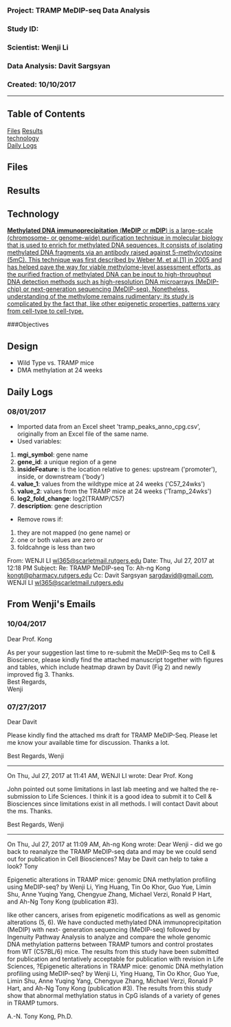 ### Project: TRAMP MeDIP-seq Data Analysis 
### Study ID: 
### Scientist: Wenji Li
### Data Analysis: Davit Sargsyan
### Created: 10/10/2017 

---

## Table of Contents
[Files](#files)
[Results](#results)   
[technology](#tech)   
[Daily Logs](#logs)   

## Files<a name="files"></a>
## Results <a name="results"></a>

## Technology<a name="tech"></a>
[**Methylated DNA immunoprecipitation** (**MeDIP** or **mDIP**) is a large-scale (chromosome- or genome-wide) purification technique in molecular biology that is used to enrich for methylated DNA sequences. It consists of isolating methylated DNA fragments via an antibody raised against 5-methylcytosine (5mC). This technique was first described by Weber M. et al.[1] in 2005 and has helped pave the way for viable methylome-level assessment efforts, as the purified fraction of methylated DNA can be input to high-throughput DNA detection methods such as high-resolution DNA microarrays (MeDIP-chip) or next-generation sequencing (MeDIP-seq). Nonetheless, understanding of the methylome remains rudimentary; its study is complicated by the fact that, like other epigenetic properties, patterns vary from cell-type to cell-type.](https://en.wikipedia.org/wiki/Methylated_DNA_immunoprecipitation)

###Objectives

## Design
* Wild Type vs. TRAMP mice    
* DMA methylation at 24 weeks    

## Daily Logs<a name="logs"></a>
### 08/01/2017
* Imported data from an Excel sheet 'tramp_peaks_anno_cpg.csv', originally from an Excel file of the same name.    
* Used variables:    
1. **mgi_symbol**: gene name   
2. **gene_id**: a unique region of a gene    
3. **insideFeature**: is the location relative to genes: upstream ('promoter'), inside, or downstream ('body')    
4. **value_1**: values from the wildtype mice at 24 weeks ('C57_24wks')    
5. **value_2**: values from the TRAMP mice at 24 weeks ('Tramp_24wks') 
6. **log2_fold_change**: log2(TRAMP/C57)    
7. **description**: gene description

* Remove rows if:   
1. they are not mapped (no gene name) or    
2. one or both values are zero or    
3. foldcahnge is less than two    

From: WENJI LI <wl365@scarletmail.rutgers.edu>
Date: Thu, Jul 27, 2017 at 12:18 PM
Subject: Re: TRAMP MeDIP-seq
To: Ah-ng Kong <kongt@pharmacy.rutgers.edu>
Cc: Davit Sargsyan <sargdavid@gmail.com>, WENJI LI <wl365@scarletmail.rutgers.edu>

## From Wenji's Emails
### 10/04/2017
Dear Prof. Kong    

As per your suggestion last time to re-submit the MeDIP-Seq ms to Cell & Bioscience, please kindly find the attached manuscript together with figures and tables, which include heatmap drawn by Davit (Fig 2) and newly improved fig 3. Thanks.   
Best Regards,   
Wenji    

### 07/27/2017
Dear Davit

Please kindly find the attached ms draft for TRAMP MeDIP-Seq. Please let me know your available time for discussion. Thanks a lot.

Best Regards,
Wenji 

---

On Thu, Jul 27, 2017 at 11:41 AM, WENJI LI wrote:
Dear Prof. Kong

John pointed out some limitations in last lab meeting and we halted the re-submission to Life Sciences. I think it is a good idea to submit it to Cell & Biosciences since limitations exist in all methods. I will contact Davit about the ms. Thanks.

Best Regards,
Wenji

---

On Thu, Jul 27, 2017 at 11:09 AM, Ah-ng Kong wrote:
Dear Wenji - did we go back to reanalyze the TRAMP MeDIP-seq data and may be we could send out for publication in Cell Biosciences? May be Davit can help to take a look? Tony

Epigenetic alterations in TRAMP mice: genomic DNA methylation profiling using MeDIP-seq? by Wenji Li, Ying Huang, Tin Oo Khor, Guo Yue, Limin Shu, Anne Yuqing Yang, Chengyue Zhang, Michael Verzi, Ronald P Hart, and Ah-Ng Tony Kong (publication #3).

like other cancers, arises from epigenetic modifications as well as genomic alterations (5, 6). We have conducted methylated DNA immunoprecipitation (MeDIP) with next- generation sequencing (MeDIP-seq) followed by Ingenuity Pathway Analysis to analyze and compare the whole genomic DNA methylation patterns between TRAMP tumors and control prostates from WT (C57BL/6) mice. The results from this study have been submitted for publication and tentatively acceptable for publication with revision in Life Sciences, ?Epigenetic alterations in TRAMP mice: genomic DNA methylation profiling using MeDIP-seq? by Wenji Li, Ying Huang, Tin Oo Khor, Guo Yue, Limin Shu, Anne Yuqing Yang, Chengyue Zhang, Michael Verzi, Ronald P Hart, and Ah-Ng Tony Kong (publication #3). The results from this study show that abnormal methylation status in CpG islands of a variety of genes in TRAMP tumors.

A.-N. Tony Kong, Ph.D.